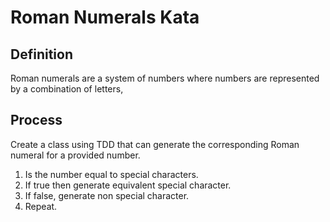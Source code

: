 # Roman Numerals Kata

## Definition

Roman numerals are a system of numbers where numbers are represented by a combination of letters,

## Process

Create a class using TDD that can generate the corresponding Roman numeral for a provided number.

1. Is the number equal to special characters.
2. If true then generate equivalent special character.
3. If false, generate non special character.
4. Repeat.
